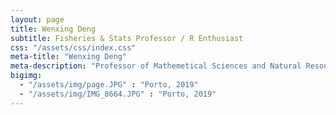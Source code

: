 ```yaml
---
layout: page
title: Wenxing Deng
subtitle: Fisheries & Stats Professor / R Enthusiast
css: "/assets/css/index.css"
meta-title: "Wenxing Deng"
meta-description: "Professor of Mathemetical Sciences and Natural Resources at Northland College."
bigimg:
  - "/assets/img/page.JPG" : "Porto, 2019"
  - "/assets/img/IMG_8664.JPG" : "Porto, 2019"
---
```



